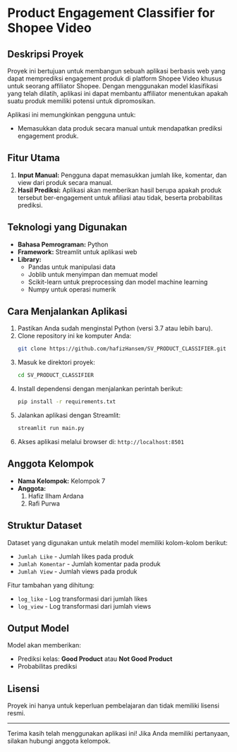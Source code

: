# Product Engagement Classifier for Shopee Video

## Deskripsi Proyek
Proyek ini bertujuan untuk membangun sebuah aplikasi berbasis web yang dapat memprediksi engagement produk di platform Shopee Video khusus untuk seorang affiliator Shopee. Dengan menggunakan model klasifikasi yang telah dilatih, aplikasi ini dapat membantu affiliator menentukan apakah suatu produk memiliki potensi untuk dipromosikan.

Aplikasi ini memungkinkan pengguna untuk:
- Memasukkan data produk secara manual untuk mendapatkan prediksi engagement produk.


## Fitur Utama
1. **Input Manual:** Pengguna dapat memasukkan jumlah like, komentar, dan view dari produk secara manual.
2. **Hasil Prediksi:** Aplikasi akan memberikan hasil berupa apakah produk tersebut ber-engagement untuk afiliasi atau tidak, beserta probabilitas prediksi.

## Teknologi yang Digunakan
- **Bahasa Pemrograman:** Python
- **Framework:** Streamlit untuk aplikasi web
- **Library:**
  - Pandas untuk manipulasi data
  - Joblib untuk menyimpan dan memuat model
  - Scikit-learn untuk preprocessing dan model machine learning
  - Numpy untuk operasi numerik

## Cara Menjalankan Aplikasi
1. Pastikan Anda sudah menginstal Python (versi 3.7 atau lebih baru).
2. Clone repository ini ke komputer Anda:
   ```bash
   git clone https://github.com/hafizHansem/SV_PRODUCT_CLASSIFIER.git
   ```
3. Masuk ke direktori proyek:
   ```bash
   cd SV_PRODUCT_CLASSIFIER
   ```
4. Install dependensi dengan menjalankan perintah berikut:
   ```bash
   pip install -r requirements.txt
   ```
5. Jalankan aplikasi dengan Streamlit:
   ```bash
   streamlit run main.py
   ```
6. Akses aplikasi melalui browser di: `http://localhost:8501`

## Anggota Kelompok
- **Nama Kelompok:** Kelompok 7
- **Anggota:**
  1. Hafiz Ilham Ardana
  2. Rafi Purwa

## Struktur Dataset
Dataset yang digunakan untuk melatih model memiliki kolom-kolom berikut:
- `Jumlah Like` - Jumlah likes pada produk
- `Jumlah Komentar` - Jumlah komentar pada produk
- `Jumlah View` - Jumlah views pada produk

Fitur tambahan yang dihitung:
- `log_like` - Log transformasi dari jumlah likes
- `log_view` - Log transformasi dari jumlah views

## Output Model
Model akan memberikan:
- Prediksi kelas: **Good Product** atau **Not Good Product**
- Probabilitas prediksi

## Lisensi
Proyek ini hanya untuk keperluan pembelajaran dan tidak memiliki lisensi resmi.

---

Terima kasih telah menggunakan aplikasi ini! Jika Anda memiliki pertanyaan, silakan hubungi anggota kelompok.


